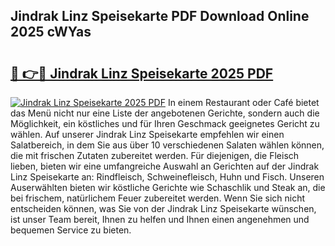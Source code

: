 ## Jindrak Linz Speisekarte PDF Download Online 2025 cWYas

# <h2><a href="http://gcd83m.nevu.top/?p=Jindrak+Linz+Speisekarte">🔗 👉🔴 Jindrak Linz Speisekarte 2025 PDF</a></h2>

[![Jindrak Linz Speisekarte 2025 PDF](https://i.imgur.com/dBaPXMq.png)](http://gcd83m.nevu.top/?p=Jindrak+Linz+Speisekarte)
In einem Restaurant oder Café bietet das Menü nicht nur eine Liste der angebotenen Gerichte, sondern auch die Möglichkeit, ein köstliches und für Ihren Geschmack geeignetes Gericht zu wählen. Auf unserer Jindrak Linz Speisekarte empfehlen wir einen Salatbereich, in dem Sie aus über 10 verschiedenen Salaten wählen können, die mit frischen Zutaten zubereitet werden. Für diejenigen, die Fleisch lieben, bieten wir eine umfangreiche Auswahl an Gerichten auf der Jindrak Linz Speisekarte an: Rindfleisch, Schweinefleisch, Huhn und Fisch. Unseren Auserwählten bieten wir köstliche Gerichte wie Schaschlik und Steak an, die bei frischem, natürlichem Feuer zubereitet werden. Wenn Sie sich nicht entscheiden können, was Sie von der Jindrak Linz Speisekarte wünschen, ist unser Team bereit, Ihnen zu helfen und Ihnen einen angenehmen und bequemen Service zu bieten.
